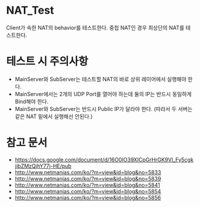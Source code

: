 # NAT_Test
Client가 속한 NAT의 behavior를 테스트한다.
중첩 NAT인 경우 최상단의 NAT를 테스트한다.


# 테스트 시 주의사항
 - MainServer와 SubServer는 테스트할 NAT의 바로 상위 레이어에서 실행해야 한다.
 - MainServer에서는 2개의 UDP Port를 열어야 하는데 둘의 IP는 반드시 동일하게 Bind해야 한다.
 - MainServer와 SubServer는 반드시 Public IP가 달라야 한다. (따라서 두 서버는 같은 NAT 밑에서 실행해선 안된다.)


# 참고 문서
 - https://docs.google.com/document/d/16O0IO39XICpGrHrGK9Vl_Fy5cgkjibZMzQjhY77j-HE/pub
 - http://www.netmanias.com/ko/?m=view&id=blog&no=5833
 - http://www.netmanias.com/ko/?m=view&id=blog&no=5839
 - http://www.netmanias.com/ko/?m=view&id=blog&no=5841
 - http://www.netmanias.com/ko/?m=view&id=blog&no=5854
 - http://www.netmanias.com/ko/?m=view&id=blog&no=5856

